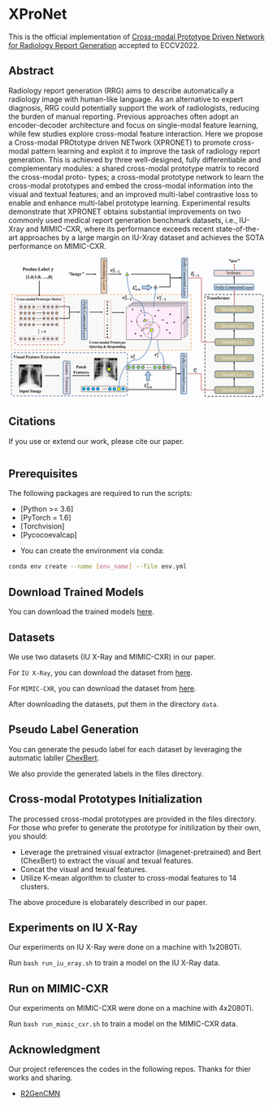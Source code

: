 # XProNet

This is the official implementation of [Cross-modal Prototype Driven Network for Radiology Report Generation]() accepted to ECCV2022.

## Abstract

Radiology report generation (RRG) aims to describe automatically a radiology image with human-like language. As an alternative to expert diagnosis, RRG could potentially support the work of radiologists, reducing the burden of manual reporting. Previous approaches often adopt an encoder-decoder architecture and focus on single-modal feature learning, while few studies explore cross-modal feature interaction. Here we propose a Cross-modal PROtotype driven NETwork (XPRONET) to promote cross-modal pattern learning and exploit it to improve the task of radiology report generation. This is achieved by three well-designed, fully differentiable and complementary modules: a shared cross-modal prototype matrix to record the cross-modal proto-
types; a cross-modal prototype network to learn the cross-modal prototypes and embed the cross-modal information into the visual and textual features; and an improved multi-label contrastive loss to enable and enhance multi-label prototype learning. Experimental results demonstrate that XPRONET obtains substantial improvements on two commonly used medical report generation benchmark datasets, i.e., IU-Xray and MIMIC-CXR, where its performance exceeds recent state-of-the-art approaches by a large margin on IU-Xray dataset and achieves the SOTA performance on MIMIC-CXR. 

<img src='architecture.png'>

## Citations

If you use or extend our work, please cite our paper.
```

```

## Prerequisites

The following packages are required to run the scripts:
- [Python >= 3.6]
- [PyTorch = 1.6]
- [Torchvision]
- [Pycocoevalcap]

* You can create the environment via conda:
```bash
conda env create --name [env_name] --file env.yml
```


## Download Trained Models
You can download the trained models [here](https://drive.google.com/drive/folders/1_y_6srL2ZnvDvE_I0YDvdgRzZCNrcMUf?usp=sharing).

## Datasets
We use two datasets (IU X-Ray and MIMIC-CXR) in our paper.

For `IU X-Ray`, you can download the dataset from [here](https://openi.nlm.nih.gov/faq).

For `MIMIC-CXR`, you can download the dataset from [here](https://physionet.org/content/mimic-cxr/2.0.0/).

After downloading the datasets, put them in the directory `data`.

## Pseudo Label Generation
You can generate the pesudo label for each dataset by leveraging the automatic labller [ChexBert](https://github.com/stanfordmlgroup/CheXbert).

We also provide the generated labels in the files directory.

## Cross-modal Prototypes Initialization
The processed cross-modal prototypes are provided in the files directory.
For those who prefer to generate the prototype for initilization by their own, you should:
- Leverage the pretrained visual extractor (imagenet-pretrained) and Bert (ChexBert) to extract the visual and texual features.
- Concat the visual and texual features.
- Utilize K-mean algorithm to cluster to cross-modal features to 14 clusters.

The above procedure is elobarately described in our paper.

## Experiments on IU X-Ray
Our experiments on IU X-Ray were done on a machine with 1x2080Ti.

Run `bash run_iu_xray.sh` to train a model on the IU X-Ray data.

## Run on MIMIC-CXR
Our experiments on MIMIC-CXR were done on a machine with 4x2080Ti.

Run `bash run_mimic_cxr.sh` to train a model on the MIMIC-CXR data.

## Acknowledgment
Our project references the codes in the following repos. Thanks for thier works and sharing.
- [R2GenCMN](https://github.com/cuhksz-nlp/R2GenCMN)
